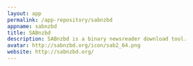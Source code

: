 ```yaml
---
layout: app
permalink: /app-repository/sabnzbd
appname: sabnzbd
title: SABnzbd
description: SABnzbd is a binary newsreader download tool.
avatar: http://sabnzbd.org/icon/sab2_64.png
website: http://sabnzbd.org/
---
```


